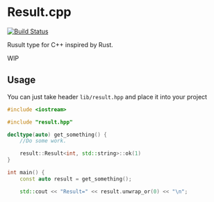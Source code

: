 # Result.cpp

[![Build Status](https://travis-ci.org/DoumanAsh/Result.cpp.svg?branch=master)](https://travis-ci.org/DoumanAsh/Result.cpp)

Rusult type for C++ inspired by Rust.

WIP

## Usage

You can just take header `lib/result.hpp` and place it into your project

```c++
#include <iostream>

#include "result.hpp"

decltype(auto) get_something() {
    //Do some work.

    result::Result<int, std::string>::ok(1)
}

int main() {
    const auto result = get_something();

    std::cout << "Result=" << result.unwrap_or(0) << "\n";
```
